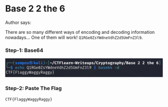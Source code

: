 # Base 2 2 the 6       

Author says:

There are so many different ways of encoding and decoding information nowadays... One of them will work! `Q1RGe0ZsYWdneVdhZ2d5UmFnZ3l9`.

### Step-1: Base64

![Base64](basebase64.png)

### Step-2: Paste The Flag

```
CTF{FlaggyWaggyRaggy} 
```